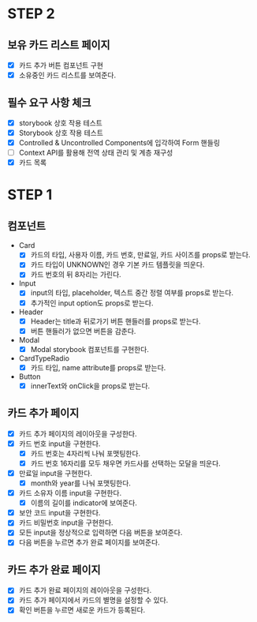 # STEP 2

## 보유 카드 리스트 페이지

- [x] 카드 추가 버튼 컴포넌트 구현
- [x] 소유중인 카드 리스트를 보여준다.

## 필수 요구 사항 체크

- [x] storybook 상호 작용 테스트
- [x] Storybook 상호 작용 테스트
- [x] Controlled & Uncontrolled Components에 입각하여 Form 핸들링
- [ ] Context API를 활용해 전역 상태 관리 및 계층 재구성
- [x] 카드 목록

# STEP 1

## 컴포넌트

- Card
  - [x] 카드의 타입, 사용자 이름, 카드 번호, 만료일, 카드 사이즈를 props로 받는다.
  - [x] 카드 타입이 UNKNOWN인 경우 기본 카드 템플릿을 띄운다.
  - [x] 카드 번호의 뒤 8자리는 가린다.
- Input
  - [x] input의 타입, placeholder, 텍스트 중간 정렬 여부를 props로 받는다.
  - [x] 추가적인 input option도 props로 받는다.
- Header
  - [x] Header는 title과 뒤로가기 버튼 핸들러를 props로 받는다.
  - [x] 버튼 핸들러가 없으면 버튼을 감춘다.
- Modal
  - [x] Modal storybook 컴포넌트를 구현한다.
- CardTypeRadio
  - [x] 카드 타입, name attribute를 props로 받는다.
- Button
  - [x] innerText와 onClick을 props로 받는다.

## 카드 추가 페이지

- [x] 카드 추가 페이지의 레이아웃을 구성한다.
- [x] 카드 번호 input을 구현한다.
  - [x] 카드 번호는 4자리씩 나눠 포맷팅한다.
  - [x] 카드 번호 16자리를 모두 채우면 카드사를 선택하는 모달을 띄운다.
- [x] 만료일 input을 구현한다.
  - [x] month와 year를 나눠 포맷팅한다.
- [x] 카드 소유자 이름 input을 구현한다.
  - [x] 이름의 길이를 indicator에 보여준다.
- [x] 보안 코드 input을 구현한다.
- [x] 카드 비밀번호 input을 구현한다.
- [x] 모든 input을 정상적으로 입력하면 다음 버튼을 보여준다.
- [x] 다음 버튼을 누르면 추가 완료 페이지를 보여준다.

## 카드 추가 완료 페이지

- [x] 카드 추가 완료 페이지의 레이아웃을 구성한다.
- [x] 카드 추가 페이지에서 카드의 별명을 설정할 수 있다.
- [x] 확인 버튼을 누르면 새로운 카드가 등록된다.
